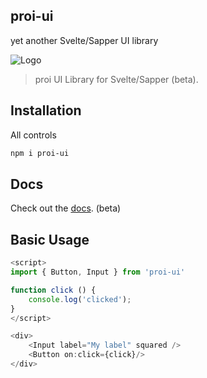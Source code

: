 proi-ui
---------
yet another Svelte/Sapper UI library

![Logo](https://github.com/specialdoom/proi-ui/blob/master/src/assets/logo.png?raw=true "proi-ui logo")

> proi UI Library for Svelte/Sapper (beta).

## Installation
All controls
```bash
npm i proi-ui
```

## Docs
Check out the [docs](http://proi-ui.com/). (beta)

## Basic Usage
```javascript
<script>
import { Button, Input } from 'proi-ui'

function click () {
    console.log('clicked');
}
</script>

<div>
    <Input label="My label" squared />
    <Button on:click={click}/>
</div>
```
